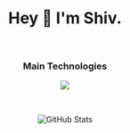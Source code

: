 <h1 align="middle">
    Hey 👋 I'm Shiv.
</h1>

<br>

<h3 align="middle">Main Technologies</h3>
<p align="middle">
    <img src="https://skillicons.dev/icons?i=python,django,bash,ts,react,svelte,php,postgresql,arch,aws,docker,postman,raspberrypi" />
</p> 

<br>

<p align="center">
    <img
        alt="GitHub Stats"
        src="https://github-stats-hazel-kappa.vercel.app/api?username=matt-fff&count_private=true&show_icons=true&bg_color=43,E0E7E5,99DAC5&icon_color=2f80ed&include_all_commits"
    />
</p>
